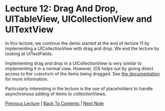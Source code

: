 # Lecture 12: Drag And Drop, UITableView, UICollectionView and UITextView

In this lecture, we continue the demo started at the end of lecture 11 by implementing a UICollectionView with drag and drop. We end the lecture by looking at UITextFields.

Implementing drag and drop in a UICollectionView is very similar to implementing it in a normal view. However, iOS helps out by giving direct access to the `indexPath` of the items being dragged. See [the documentation](https://developer.apple.com/documentation/uikit/views_and_controls/collection_views/supporting_drag_and_drop_in_collection_views) for more information.

Particularly interesting in the lecture is the use of placeholders to handle asynchronous adding of items to collectionViews.

[Previous Lecture](../Lecture%2011%20-%20Drag%20and%20Drop%20UITableView%20and%20UICollectionView/Part%202%20-%20UITableView%20and%20UICollectionView.md) | [Back To Contents](https://github.com/Firanus/stanford-iOS-lecture-notes) |  [Next Note](../Lecture%2012%20-%20Drag%20and%20Drop%20UITableView%20UICollectionView%20and%20UITextField/Part%201%20-%20UITextField.md)